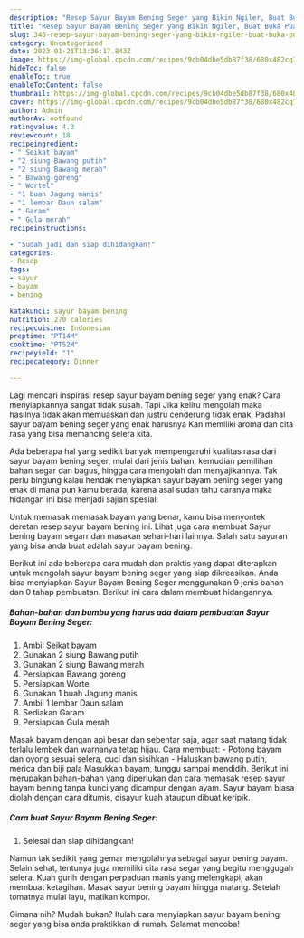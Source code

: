 ```yaml
---
description: "Resep Sayur Bayam Bening Seger yang Bikin Ngiler, Buat Buka Puasa Enak Banget"
title: "Resep Sayur Bayam Bening Seger yang Bikin Ngiler, Buat Buka Puasa Enak Banget"
slug: 346-resep-sayur-bayam-bening-seger-yang-bikin-ngiler-buat-buka-puasa-enak-banget
category: Uncategorized
date: 2023-01-21T13:36:17.843Z
image: https://img-global.cpcdn.com/recipes/9cb04dbe5db87f38/680x482cq70/sayur-bayam-bening-seger-foto-resep-utama.jpg
hideToc: false
enableToc: true
enableTocContent: false
thumbnail: https://img-global.cpcdn.com/recipes/9cb04dbe5db87f38/680x482cq70/sayur-bayam-bening-seger-foto-resep-utama.jpg
cover: https://img-global.cpcdn.com/recipes/9cb04dbe5db87f38/680x482cq70/sayur-bayam-bening-seger-foto-resep-utama.jpg
author: Admin
authorAv: notfound
ratingvalue: 4.3
reviewcount: 18
recipeingredient:
- " Seikat bayam"
- "2 siung Bawang putih"
- "2 siung Bawang merah"
- " Bawang goreng"
- " Wortel"
- "1 buah Jagung manis"
- "1 lembar Daun salam"
- " Garam"
- " Gula merah"
recipeinstructions:

- "Sudah jadi dan siap dihidangkan!"
categories:
- Resep
tags:
- sayur
- bayam
- bening

katakunci: sayur bayam bening 
nutrition: 270 calories
recipecuisine: Indonesian
preptime: "PT14M"
cooktime: "PT52M"
recipeyield: "1"
recipecategory: Dinner

---
```



Lagi mencari inspirasi resep sayur bayam bening seger yang enak? Cara menyiapkannya sangat tidak susah. Tapi Jika keliru mengolah maka hasilnya tidak akan memuaskan dan justru cenderung tidak enak. Padahal sayur bayam bening seger yang enak harusnya Kan memiliki aroma dan cita rasa yang bisa memancing selera kita.


Ada beberapa hal yang sedikit banyak mempengaruhi kualitas rasa dari sayur bayam bening seger, mulai dari jenis bahan, kemudian pemilihan bahan segar dan bagus, hingga cara mengolah dan menyajikannya. Tak perlu bingung kalau hendak menyiapkan sayur bayam bening seger yang enak di mana pun kamu berada, karena asal sudah tahu caranya maka hidangan ini bisa menjadi sajian spesial.

Untuk memasak memasak bayam yang benar, kamu bisa menyontek deretan resep sayur bayam bening ini. Lihat juga cara membuat Sayur bening bayam segarr dan masakan sehari-hari lainnya. Salah satu sayuran yang bisa anda buat adalah sayur bayam bening.


Berikut ini ada beberapa cara mudah dan praktis yang dapat diterapkan untuk mengolah sayur bayam bening seger yang siap dikreasikan. Anda bisa menyiapkan Sayur Bayam Bening Seger menggunakan 9 jenis bahan dan 0 tahap pembuatan. Berikut ini cara dalam membuat hidangannya.

<!--inarticleads1-->

##### Bahan-bahan dan bumbu yang harus ada dalam pembuatan Sayur Bayam Bening Seger:

1. Ambil  Seikat bayam
1. Gunakan 2 siung Bawang putih
1. Gunakan 2 siung Bawang merah
1. Persiapkan  Bawang goreng
1. Persiapkan  Wortel
1. Gunakan 1 buah Jagung manis
1. Ambil 1 lembar Daun salam
1. Sediakan  Garam
1. Persiapkan  Gula merah


Masak bayam dengan api besar dan sebentar saja, agar saat matang tidak terlalu lembek dan warnanya tetap hijau. Cara membuat: - Potong bayam dan oyong sesuai selera, cuci dan sisihkan - Haluskan bawang putih, merica dan biji pala Masukkan bayam, tunggu sampai mendidih. Berikut ini merupakan bahan-bahan yang diperlukan dan cara memasak resep sayur bayam bening tanpa kunci yang dicampur dengan ayam. Sayur bayam biasa diolah dengan cara ditumis, disayur kuah ataupun dibuat keripik. 

<!--inarticleads2-->

##### Cara buat Sayur Bayam Bening Seger:


1. Selesai dan siap dihidangkan!

Namun tak sedikit yang gemar mengolahnya sebagai sayur bening bayam. Selain sehat, tentunya juga memiliki cita rasa segar yang begitu menggugah selera. Kuah gurih dengan perpaduan manis yang melengkapi, akan membuat ketagihan. Masak sayur bening bayam hingga matang. Setelah tomatnya mulai layu, matikan kompor. 

Gimana nih? Mudah bukan? Itulah cara menyiapkan sayur bayam bening seger yang bisa anda praktikkan di rumah. Selamat mencoba!
